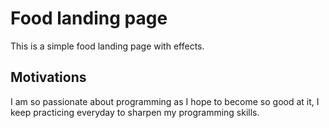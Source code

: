 # Food landing page 

This is a simple food landing page with effects.

## Motivations
I am so passionate about programming as I hope to become so good at it, I keep practicing everyday to sharpen my programming skills.
